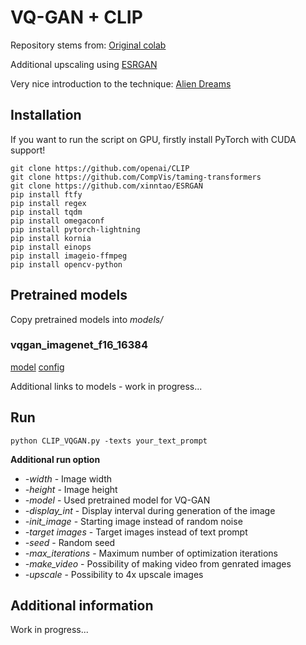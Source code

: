 # VQ-GAN + CLIP

Repository stems from: [Original colab](https://colab.research.google.com/drive/1Zx38waUmaF3bk8ejjB21HzGiuAOnX4PD?usp=sharing)
 
 
Additional upscaling using [ESRGAN](https://github.com/xinntao/ESRGAN)

Very nice introduction to the technique: [Alien Dreams](https://ml.berkeley.edu/blog/posts/clip-art/)
 
 ## Installation
 
If you want to run the script on GPU, firstly install PyTorch with CUDA support!
 
 ```
git clone https://github.com/openai/CLIP 
git clone https://github.com/CompVis/taming-transformers 
git clone https://github.com/xinntao/ESRGAN
pip install ftfy 
pip install regex
pip install tqdm
pip install omegaconf
pip install pytorch-lightning
pip install kornia 
pip install einops 
pip install imageio-ffmpeg
pip install opencv-python
 ```

## Pretrained models

Copy pretrained models into _models/_

### vqgan_imagenet_f16_16384
[model](https://heibox.uni-heidelberg.de/d/a7530b09fed84f80a887/files/?p=%2Fckpts%2Flast.ckpt&dl=1)
[config](https://heibox.uni-heidelberg.de/d/a7530b09fed84f80a887/files/?p=%2Fconfigs%2Fmodel.yaml&dl=1)

Additional links to models - work in progress...

## Run
 ```
python CLIP_VQGAN.py -texts your_text_prompt
 ```
**Additional run option**
- _-width_ - Image width
- _-height_ - Image height
- _-model_ - Used pretrained model for VQ-GAN
- _-display_int_ - Display interval during generation of the image
- _-init_image_ - Starting image instead of random noise
- _-target images_ - Target images instead of text prompt
- _-seed_ - Random seed
- _-max_iterations_ - Maximum number of optimization iterations
- _-make_video_ - Possibility of making video from genrated images
- _-upscale_ - Possibility to 4x upscale images 

## Additional information

Work in progress...
